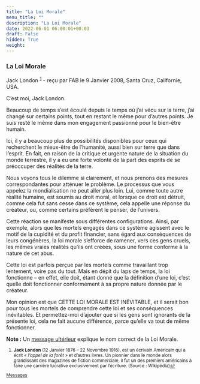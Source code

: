```yaml
---
title: "La Loi Morale"
menu_title: ""
description: "La Loi Morale"
date: 2022-06-01 06:00:01+00:03
draft: False
hidden: True
weight:
---
```

### La Loi Morale

Jack London <sup id="a1">[1](#f1)</sup> - reçu par FAB le 9 Janvier 2008, Santa Cruz, Californie, USA.

C’est moi, Jack London.

Beaucoup de temps s’est écoulé depuis le temps où j’ai vécu sur la terre, j’ai changé sur certains points, tout en restant le même pour d’autres points. Je suis resté le même dans mon engagement passionné pour le bien-être humain.

Ici, il y a beaucoup plus de possibilités disponibles pour ceux qui recherchent le mieux-être de l’humanité, aussi bien sur terre que dans l’esprit. En fait, en raison de la critique et urgente nature de la situation du monde terrestre, il y a eu une forte volonté de la part des esprits de se préoccuper des réalités de la terre.

Nous voyons tous le dilemme si clairement, et nous prenons des mesures correspondantes pour atténuer le problème. Le processus que vous appelez la mondialisation ne peut aller plus loin. Lui, comme toute autre réalité humaine, est soumis au droit moral, et lorsque ce droit est détruit, comme cela fut sans cesse dans ce système, cela appelle une réponse du créateur, ou, comme certains préfèrent le penser, de l’univers.

Cette réaction se manifeste sous différentes configurations. Ainsi, par exemple, alors que les mortels engagés dans ce système agissent avec le motif de la cupidité et du profit financier, sans égard aux conséquences de leurs congénères, la loi morale s’efforce de ramener, vers ces gens cruels, les mêmes vraies réalités qu’ils ont créées, sous une forme conforme à la nature de cet abus.

Cette loi est parfois perçue par les mortels comme travaillant trop lentement, voire pas du tout. Mais en dépit du laps de temps, la loi fonctionne – en effet, elle doit, étant donné que la définition d’une loi, c’est quelle doit fonctionner conformément à sa propre nature donnée par le créateur.

Mon opinion est que CETTE LOI MORALE EST INÉVITABLE, et il serait bon pour tous les mortels de comprendre cette loi et ses conséquences inévitables. Et permettez-moi d’ajouter que si les gens sont ignorants de la présente loi, cela ne fait aucune différence, parce qu’elle va tout de même fonctionner.

**Note :** Un [message ultérieur](/fr-contemporary-messages/fr-contemporary-messages-by-date-order/fr-contemporary-messages-2008/fr-2008-1-10-2-fab-jesus/) explique le nom correct de la Loi Morale.
<small>

1. <large id="f1"> **Jack London** (12 Janvier 1876 – 22 Novembre 1916), est un écrivain Américain qui a écrit *« l’appel de la forêt »* et d’autres livres. Un pionnier dans le monde alors grandissant des magazines de  fiction commerciale, il fut un des premiers américains à faire une carrière lucrative exclusivement par l’écriture. (Source : Wikipédia)[↩](#a1)

[Messages](/fr-contemporary-messages/fr-contemporary-messages-by-date-order/fr-contemporary-messages-2008)
